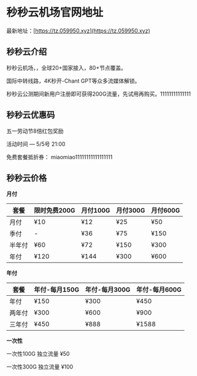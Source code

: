 # 秒秒云机场官网地址

最新地址：[https://tz.059950.xyz](https://tz.059950.xyz)

## 秒秒云介绍

秒秒云机场，，全球20+国家接入，80+节点覆盖。

国际中转线路，4K秒开-Chant GPT等众多流媒体解锁。

秒秒云公测期间新用户注册即可获得200G流量，先试用再购买。11111111111111

## 秒秒云优惠码

五一劳动节8倍红包奖励

活动时间 — 5/5号 21:00

免费套餐抵折券： miaomiao11111111111111111

## 秒秒云价格

**月付**

|套餐|限时免费200G|月付100G|月付300G|月付600G|
|----|----|----|----|----|
|月付|¥10|¥12|¥25|¥50|
|季付|-|¥36|¥75|¥150|
|半年付|¥60|¥72|¥150|¥300|
|年付|¥120|¥144|¥300|¥600|

**年付**

|套餐|年付-每月150G|年付-每月300G|年付-每月600G|
|----|----|----|----|
|年付|¥150|¥300|¥450|
|两年付|¥300|¥600|¥900|
|三年付|¥450|¥888|¥1588|

**一次性**

一次性100G 独立流量 ¥50

一次性300G 独立流量 ¥100
